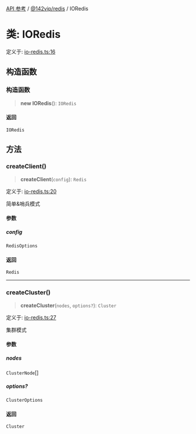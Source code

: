[API 参考](../../../index.md) / [@142vip/redis](../index.md) / IORedis

# 类: IORedis

定义于: [io-redis.ts:16](https://github.com/142vip/core-x/blob/67692efe75f30bef8a4893bf3d01dbe094be97e2/packages/redis/src/io-redis.ts#L16)

## 构造函数

### 构造函数

> **new IORedis**(): `IORedis`

#### 返回

`IORedis`

## 方法

### createClient()

> **createClient**(`config`): `Redis`

定义于: [io-redis.ts:20](https://github.com/142vip/core-x/blob/67692efe75f30bef8a4893bf3d01dbe094be97e2/packages/redis/src/io-redis.ts#L20)

简单&哨兵模式

#### 参数

##### config

`RedisOptions`

#### 返回

`Redis`

***

### createCluster()

> **createCluster**(`nodes`, `options?`): `Cluster`

定义于: [io-redis.ts:27](https://github.com/142vip/core-x/blob/67692efe75f30bef8a4893bf3d01dbe094be97e2/packages/redis/src/io-redis.ts#L27)

集群模式

#### 参数

##### nodes

`ClusterNode`[]

##### options?

`ClusterOptions`

#### 返回

`Cluster`

